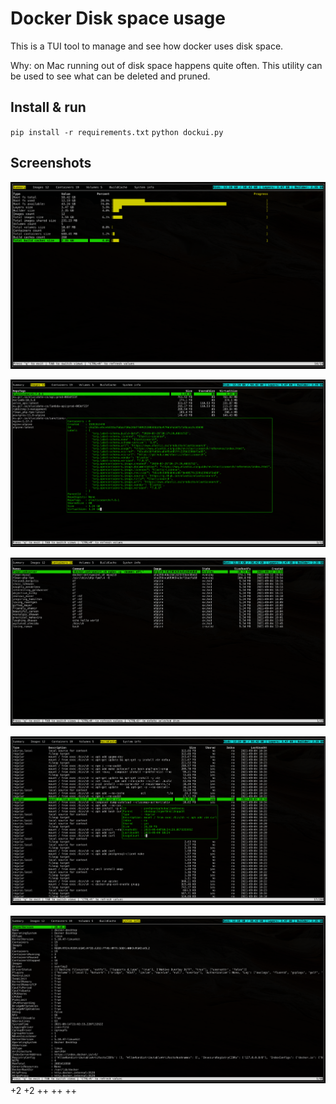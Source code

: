 
# Docker Disk space usage

This is a TUI tool to manage and see how docker uses disk space.

Why: on Mac running out of disk space happens quite often.
This utility can be used to see what can be deleted and pruned.

## Install & run

`pip install -r requirements.txt`
`python dockui.py`

## Screenshots

![](docs/2021-09-14-23-07-52.png)

![](docs/2021-09-14-23-03-25.png)

![](docs/2021-09-14-23-03-43.png)

![](docs/2021-09-14-23-04-52.png)

![](docs/2021-09-14-23-04-03.png)
 +2
 +2
++
++
++

